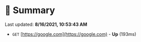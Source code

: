 # 📖 Summary
Last updated: **8/16/2021, 10:53:43 AM**

- `GET` [https://google.com](https://google.com) - **Up** (193ms)
